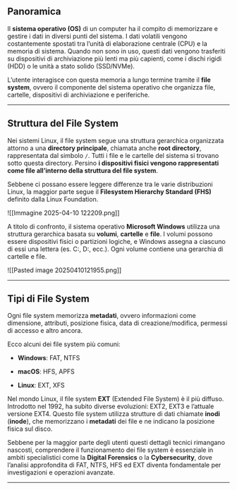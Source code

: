 ## **Panoramica**

Il **sistema operativo (OS)** di un computer ha il compito di memorizzare e gestire i dati in diversi punti del sistema. I dati volatili vengono costantemente spostati tra l’unità di elaborazione centrale (CPU) e la memoria di sistema. Quando non sono in uso, questi dati vengono trasferiti su dispositivi di archiviazione più lenti ma più capienti, come i dischi rigidi (HDD) o le unità a stato solido (SSD/NVMe).

L’utente interagisce con questa memoria a lungo termine tramite il **file system**, ovvero il componente del sistema operativo che organizza file, cartelle, dispositivi di archiviazione e periferiche.

---

## **Struttura del File System**

Nei sistemi Linux, il file system segue una struttura gerarchica organizzata attorno a una **directory principale**, chiamata anche **root directory**, rappresentata dal simbolo `/`. Tutti i file e le cartelle del sistema si trovano sotto questa directory. Persino **i dispositivi fisici vengono rappresentati come file all’interno della struttura del file system**.

Sebbene ci possano essere leggere differenze tra le varie distribuzioni Linux, la maggior parte segue il **Filesystem Hierarchy Standard (FHS)** definito dalla Linux Foundation.

![[Immagine 2025-04-10 122209.png]]

A titolo di confronto, il sistema operativo **Microsoft Windows** utilizza una struttura gerarchica basata su **volumi**, **cartelle** e **file**. I volumi possono essere dispositivi fisici o partizioni logiche, e Windows assegna a ciascuno di essi una lettera (es. C:, D:, ecc.). Ogni volume contiene una gerarchia di cartelle e file.

![[Pasted image 20250410121955.png]]

---

## **Tipi di File System**

Ogni file system memorizza **metadati**, ovvero informazioni come dimensione, attributi, posizione fisica, data di creazione/modifica, permessi di accesso e altro ancora.

Ecco alcuni dei file system più comuni:

- **Windows**: FAT, NTFS
    
- **macOS**: HFS, APFS
    
- **Linux**: EXT, XFS

Nel mondo Linux, il file system **EXT** (Extended File System) è il più diffuso. Introdotto nel 1992, ha subito diverse evoluzioni: EXT2, EXT3 e l’attuale versione EXT4. Questo file system utilizza strutture di dati chiamate **inodi** (**inode**), che memorizzano i **metadati** dei file e ne indicano la posizione fisica sul disco.

Sebbene per la maggior parte degli utenti questi dettagli tecnici rimangano nascosti, comprendere il funzionamento dei file system è essenziale in ambiti specialistici come la **Digital Forensics** o la **Cybersecurity**, dove l’analisi approfondita di FAT, NTFS, HFS ed EXT diventa fondamentale per investigazioni e operazioni avanzate.

---

